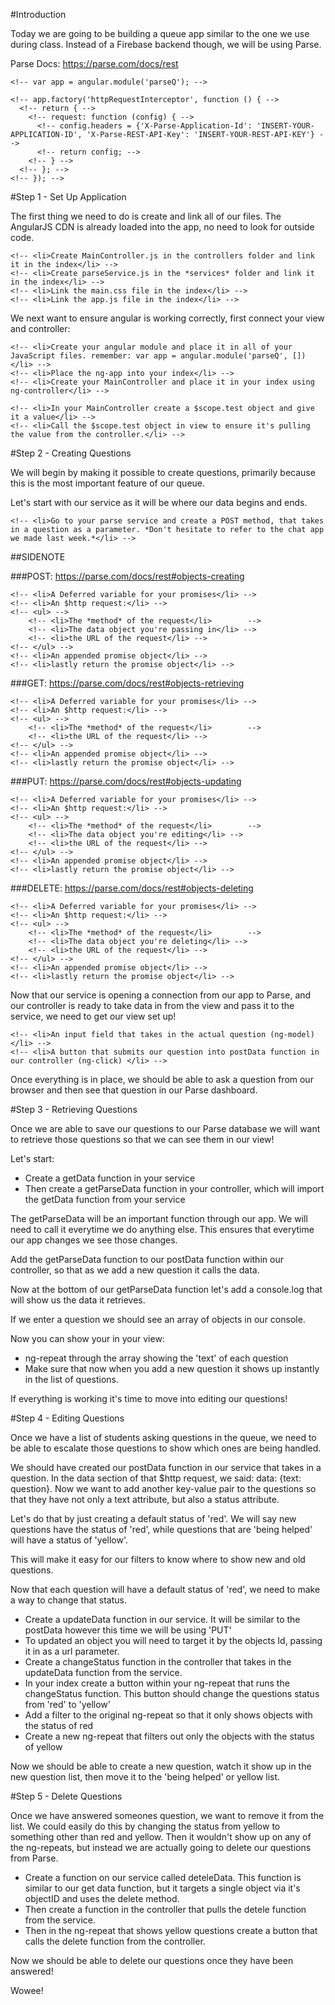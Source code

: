 #Introduction

Today we are going to be building a queue app similar to the one we use during class. Instead of a Firebase backend though, we will be using Parse. 

<!-- Sign up for an account at Parse: http://parse.com -->

<!-- Then once logged into Parse, create a new app. After the app is created you will be shown your API keys. Don't leave this page until you have set up your keys.  -->

<!-- Throughout this project, don't hesitate to check out the Parse API documentation. Being able to get answers from someone's documentation is an important skill.  -->

Parse Docs: https://parse.com/docs/rest

<!-- To do that create a file in your js folder called 'defaultHeaders.js'. Then copy your Application id and REST API key into the following code: -->

<!-- ````javascript -->
	<!-- var app = angular.module('parseQ'); -->
<!--  -->
	<!-- app.factory('httpRequestInterceptor', function () { -->
	  <!-- return { -->
	    <!-- request: function (config) { -->
	      <!-- config.headers = {'X-Parse-Application-Id': 'INSERT-YOUR-APPLICATION-ID', 'X-Parse-REST-API-Key': 'INSERT-YOUR-REST-API-KEY'} -->
	      <!-- return config; -->
	    <!-- } -->
	  <!-- }; -->
	<!-- }); -->
<!-- ```` -->


<!-- Parse is good because it encourages us to create a RESTful API. We will learn how to make the 4 HTTP requests with AngularJS:

<ul>
	<li>GET - retrieve data</li>
	<li>POST - create data</li>
	<li>PUT - edit data</li>
	<li>DELETE - delete data</li>
</ul> -->

#Step 1 - Set Up Application

The first thing we need to do is create and link all of our files. The AngularJS CDN is already loaded into the app, no need to look for outside code.

<!-- <ul> -->
	<!-- <li>Create MainController.js in the controllers folder and link it in the index</li> -->
	<!-- <li>Create parseService.js in the *services* folder and link it in the index</li> -->
	<!-- <li>Link the main.css file in the index</li> -->
	<!-- <li>Link the app.js file in the index</li> -->
<!-- </ul> -->

We next want to ensure angular is working correctly, first connect your view and controller: 

<!-- <ul> -->
	<!-- <li>Create your angular module and place it in all of your JavaScript files. remember: var app = angular.module('parseQ', [])</li> -->
	<!-- <li>Place the ng-app into your index</li> -->
	<!-- <li>Create your MainController and place it in your index using ng-controller</li> -->
<!-- </ul> -->

<!-- Then, create a test: -->

<!-- <ul> -->
	<!-- <li>In your MainController create a $scope.test object and give it a value</li> -->
	<!-- <li>Call the $scope.test object in view to ensure it's pulling the value from the controller.</li> -->
<!-- </ul> -->

#Step 2 - Creating Questions

We will begin by making it possible to create questions, primarily because this is the most important feature of our queue. 

Let's start with our service as it will be where our data begins and ends. 

<!-- <ul> -->
	<!-- <li>Go to your parse service and create a POST method, that takes in a question as a parameter. *Don't hesitate to refer to the chat app we made last week.*</li> -->
<!-- </ul> -->

##SIDENOTE

<!-- As a reminder, here is the anatomy of a POST GET PUT and DELETE request in AngularJS: -->

###POST: https://parse.com/docs/rest#objects-creating

<!-- <ul> -->
	<!-- <li>A Deferred variable for your promises</li> -->
	<!-- <li>An $http request:</li> -->
	<!-- <ul> -->
		<!-- <li>The *method* of the request</li>		 -->
		<!-- <li>The data object you're passing in</li> -->
		<!-- <li>the URL of the request</li> -->
	<!-- </ul> -->
	<!-- <li>An appended promise object</li> -->
	<!-- <li>lastly return the promise object</li> -->
<!-- </ul> -->

###GET: https://parse.com/docs/rest#objects-retrieving

<!-- <ul> -->
	<!-- <li>A Deferred variable for your promises</li> -->
	<!-- <li>An $http request:</li> -->
	<!-- <ul> -->
		<!-- <li>The *method* of the request</li>		 -->
		<!-- <li>the URL of the request</li> -->
	<!-- </ul> -->
	<!-- <li>An appended promise object</li> -->
	<!-- <li>lastly return the promise object</li> -->
<!-- </ul> -->

###PUT: https://parse.com/docs/rest#objects-updating

<!-- <ul> -->
	<!-- <li>A Deferred variable for your promises</li> -->
	<!-- <li>An $http request:</li> -->
	<!-- <ul> -->
		<!-- <li>The *method* of the request</li>		 -->
		<!-- <li>The data object you're editing</li> -->
		<!-- <li>the URL of the request</li> -->
	<!-- </ul> -->
	<!-- <li>An appended promise object</li> -->
	<!-- <li>lastly return the promise object</li> -->
<!-- </ul> -->

###DELETE: https://parse.com/docs/rest#objects-deleting

<!-- <ul> -->
	<!-- <li>A Deferred variable for your promises</li> -->
	<!-- <li>An $http request:</li> -->
	<!-- <ul> -->
		<!-- <li>The *method* of the request</li>		 -->
		<!-- <li>The data object you're deleting</li> -->
		<!-- <li>the URL of the request</li> -->
	<!-- </ul> -->
	<!-- <li>An appended promise object</li> -->
	<!-- <li>lastly return the promise object</li> -->
<!-- </ul> -->

<!-- <hr> -->

<!-- After creating our POST request, we need to head over to the controller so that our users can create data on their own from the view.  -->

<!-- In the controller create a postData function. This function will take in our question from the view and pass it into the service. Refer to the chat app, it will have a very similar function. -->

Now that our service is opening a connection from our app to Parse, and our controller is ready to take data in from the view and pass it to the service, we need to get our view set up!

<!-- In the index file we need:  -->

<!-- <ul> -->
	<!-- <li>An input field that takes in the actual question (ng-model)</li> -->
	<!-- <li>A button that submits our question into postData function in our controller (ng-click) </li> -->
<!-- </ul> -->

Once everything is in place, we should be able to ask a question from our browser and then see that question in our Parse dashboard. 

#Step 3 - Retrieving Questions

Once we are able to save our questions to our Parse database we will want to retrieve those questions so that we can see them in our view! 

Let's start:

<ul>
	<li>Create a getData function in your service</li>
	<li>Then create a getParseData function in your controller, which will import the getData function from your service</li>
</ul>

The getParseData will be an important function through our app. We will need to call it everytime we do anything else. This ensures that everytime our app changes we see those changes. 

Add the getParseData function to our postData function within our controller, so that as we add a new question it calls the data.

Now at the bottom of our getParseData function let's add a console.log that will show us the data it retrieves. 

If we enter a question we should see an array of objects in our console. 

Now you can show your in your view:

<ul>
	<li>ng-repeat through the array showing the 'text' of each question</li>
	<li>Make sure that now when you add a new question it shows up instantly in the list of questions.</li>
</ul>

If everything is working it's time to move into editing our questions!

#Step 4 - Editing Questions

Once we have a list of students asking questions in the queue, we need to be able to escalate those questions to show which ones are being handled. 

We should have created our postData function in our service that takes in a question. In the data section of that $http request, we said: data: {text: question}. Now we want to add another key-value pair to the questions so that they have not only a text attribute, but also a status attribute. 

Let's do that by just creating a default status of 'red'. We will say new questions have the status of 'red', while questions that are 'being helped' will have a status of 'yellow'. 

This will make it easy for our filters to know where to show new and old questions.

Now that each question will have a default status of 'red', we need to make a way to change that status. 

<ul>
	<li>Create a updateData function in our service. It will be similar to the postData however this time we will be using 'PUT' </li>
	<li>To updated an object you will need to target it by the objects Id, passing it in as a url parameter.</li>
	<li>Create a changeStatus function in the controller that takes in the updateData function from the service. </li>
	<li>In your index create a button within your ng-repeat that runs the changeStatus function. This button should change the questions status from 'red' to 'yellow'</li>
	<li>Add a filter to the original ng-repeat so that it only shows objects with the status of red</li>
	<li>Create a new ng-repeat that filters out only the objects with the status of yellow</li>
</ul>

Now we should be able to create a new question, watch it show up in the new question list, then move it to the 'being helped' or yellow list.

#Step 5 - Delete Questions

Once we have answered someones question, we want to remove it from the list. We could easily do this by changing the status from yellow to something other than red and yellow. Then it wouldn't show up on any of the ng-repeats, but instead we are actually going to delete our questions from Parse. 

<ul>
	<li>Create a function on our service called deteleData. This function is similar to our get data function, but it targets a single object via it's objectID and uses the delete method.</li>
	<li>Then create a function in the controller that pulls the detele function from the service.</li>
	<li>Then in the ng-repeat that shows yellow questions create a button that calls the delete function from the controller.</li>
</ul>

Now we should be able to delete our questions once they have been answered! 

Wowee!















